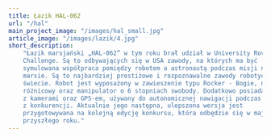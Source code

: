 ```yaml
---
title: Łazik HAL-062
url: "/hal"
main_project_image: "/images/hal_small.jpg"
article_image: "/images/lazik/4.jpg"
short_description:
    "Łazik marsjański „HAL-062” w tym roku brał udział w University Rover
    Challenge. Są to odbywających się w USA zawody, na których ma być
    symulowana współpraca pomiędzy robotem a astronautą podczas misji na
    marsie. Są to najbardziej prestiżowe i rozpoznawalne zawody robotyczne na
    świecie. Robot jest wyposażony w zawieszenie typu Rocker - Bogie, napęd
    różnicowy oraz manipulator o 6 stopniach swobody. Dodatkowo posiada moduł
    z kamerami oraz GPS-em, używany do autonomicznej nawigacji podczas jednej
    z konkurencji. Aktualnie jego następna, ulepszona wersja jest
    przygotowywana na kolejną edycję konkursu, która odbędzie się w maju
    przyszłego roku."
---
```

